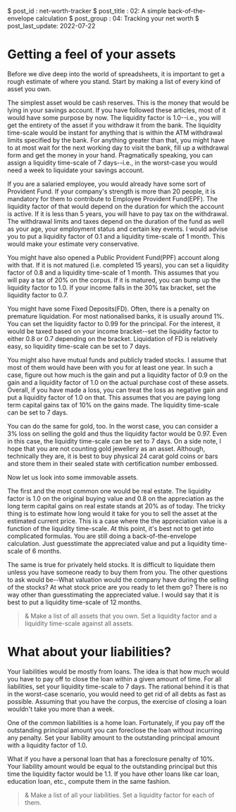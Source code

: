 $ post_id : net-worth-tracker
$ post_title : 02: A simple back-of-the-envelope calculation
$ post_group : 04: Tracking your net worth
$ post_last_update: 2022-07-22

# Getting a feel of your assets

Before we dive deep into the world of spreadsheets, it is important to get a rough estimate of where you stand. Start by making a list of every kind of asset you own.

The simplest asset would be cash reserves. This is the money that would be lying in your savings account. If you have followed these articles, most of it would have some purpose by now. The liquidity factor is 1.0--i.e., you will get the entirety of the asset if you withdraw it from the bank. The liquidity time-scale would be instant for anything that is within the ATM withdrawal limits specified by the bank. For anything greater than that, you might have to at most wait for the next working day to visit the bank, fill up a withdrawal form and get the money in your hand. Pragmatically speaking, you can assign a liquidity time-scale of 7 days--i.e., in the worst-case you would need a week to liquidate your savings account.

If you are a salaried employee, you would already have some sort of Provident Fund. If your company's strength is more than 20 people, it is mandatory for them to contribute to Employee Provident Fund(EPF). The liquidity factor of that would depend on the duration for which the account is active. If it is less than 5 years, you will have to pay tax on the withdrawal. The withdrawal limits and taxes depend on the duration of the fund as well as your age, your employment status and certain key events. I would advise you to put a liquidity factor of 0.1 and a liquidity time-scale of 1 month. This would make your estimate very conservative.

You might have also opened a Public Provident Fund(PPF) account along with that. If it is not matured (i.e. completed 15 years), you can set a liquidity factor of 0.8 and a liquidity time-scale of 1 month. This assumes that you will pay a tax of 20% on the corpus. If it is matured, you can bump up the liquidity factor to 1.0. If your income falls in the 30% tax bracket, set the liquidity factor to 0.7.

You might have some Fixed Deposits(FD). Often, there is a penalty on premature liquidation. For most nationalised banks, it is usually around 1%. You can set the liquidity factor to 0.99 for the principal. For the interest, it would be taxed based on your income bracket--set the liquidity factor to either 0.8 or 0.7 depending on the bracket. Liquidation of FD is relatively easy, so liquidity time-scale can be set to 7 days.

You might also have mutual funds and publicly traded stocks. I assume that most of them would have been with you for at least one year. In such a case, figure out how much is the gain and put a liquidity factor of 0.9 on the gain and a liquidity factor of 1.0 on the actual purchase cost of these assets. Overall, if you have made a loss, you can treat the loss as negative gain and put a liquidity factor of 1.0 on that. This assumes that you are paying long term capital gains tax of 10% on the gains made. The liquidity time-scale can be set to 7 days.

You can do the same for gold, too. In the worst case, you can consider a 3% loss on selling the gold and thus the liquidity factor would be 0.97. Even in this case, the liquidity time-scale can be set to 7 days. On a side note, I hope that you are not counting gold jewellery as an asset. Although, technically they are, it is best to buy physical 24 carat gold coins or bars and store them in their sealed state with certification number embossed.

Now let us look into some immovable assets.

The first and the most common one would be real estate. The liquidity factor is 1.0 on the original buying value and 0.8 on the appreciation as the long term capital gains on real estate stands at 20% as of today. The tricky thing is to estimate how long would it take for you to sell the asset at the estimated current price. This is a case where the the appreciation value is a function of the liquidity time-scale. At this point, it's best not to get into complicated formulas. You are still doing a back-of-the-envelope calculation. Just guesstimate the appreciated value and put a liquidity time-scale of 6 months.

The same is true for privately held stocks. It is difficult to liquidate them unless you have someone ready to buy them from you. The other questions to ask would be--What valuation would the company have during the selling of the stocks? At what stock price are you ready to let them go? There is no way other than guesstimating the appreciated value. I would say that it is best to put a liquidity time-scale of 12 months.

>& Make a list of all assets that you own. Set a liquidity factor and a liquidity time-scale against all assets.

# What about your liabilities?

Your liabilities would be mostly from loans. The idea is that how much would you have to pay off to close the loan within a given amount of time. For all liabilities, set your liquidity time-scale to 7 days. The rational behind it is that in the worst-case scenario, you would need to get rid of all debts as fast as possible. Assuming that you have the corpus, the exercise of closing a loan wouldn't take you more than a week.

One of the common liabilities is a home loan. Fortunately, if you pay off the outstanding principal amount you can foreclose the loan without incurring any penalty. Set your liability amount to the outstanding principal amount with a liquidity factor of 1.0.

What if you have a personal loan that has a foreclosure penalty of 10%. Your liability amount would be equal to the outstanding principal but this time the liquidity factor would be 1.1. If you have other loans like car loan, education loan, etc., compute them in the same fashion.

>& Make a list of all your liabilities. Set a liquidity factor for each of them.
